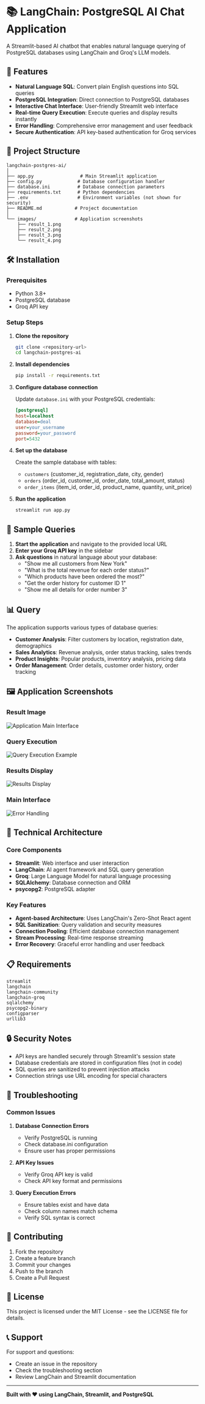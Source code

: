 # 📚 LangChain: PostgreSQL AI Chat Application

A Streamlit-based AI chatbot that enables natural language querying of PostgreSQL databases using LangChain and Groq's LLM models.

## 🚀 Features

- **Natural Language SQL**: Convert plain English questions into SQL queries
- **PostgreSQL Integration**: Direct connection to PostgreSQL databases
- **Interactive Chat Interface**: User-friendly Streamlit web interface
- **Real-time Query Execution**: Execute queries and display results instantly
- **Error Handling**: Comprehensive error management and user feedback
- **Secure Authentication**: API key-based authentication for Groq services

## 📁 Project Structure

```
langchain-postgres-ai/
│
├── app.py                 # Main Streamlit application
├── config.py             # Database configuration handler
├── database.ini          # Database connection parameters
├── requirements.txt      # Python dependencies
├── .env                  # Environment variables (not shown for security)
├── README.md            # Project documentation
│
└── images/              # Application screenshots
    ├── result_1.png
    ├── result_2.png
    ├── result_3.png
    └── result_4.png
```

## 🛠️ Installation

### Prerequisites

- Python 3.8+
- PostgreSQL database
- Groq API key

### Setup Steps

1. **Clone the repository**
   ```bash
   git clone <repository-url>
   cd langchain-postgres-ai
   ```

2. **Install dependencies**
   ```bash
   pip install -r requirements.txt
   ```

3. **Configure database connection**
   
   Update `database.ini` with your PostgreSQL credentials:
   ```ini
   [postgresql]
   host=localhost
   database=deal
   user=your_username
   password=your_password
   port=5432
   ```

4. **Set up the database**
   
   Create the sample database with tables:
   - `customers` (customer_id, registration_date, city, gender)
   - `orders` (order_id, customer_id, order_date, total_amount, status)
   - `order_items` (item_id, order_id, product_name, quantity, unit_price)

5. **Run the application**
   ```bash
   streamlit run app.py
   ```

## 🎯 Sample Queries

1. **Start the application** and navigate to the provided local URL
2. **Enter your Groq API key** in the sidebar
3. **Ask questions** in natural language about your database:
   - "Show me all customers from New York"
   - "What is the total revenue for each order status?"
   - "Which products have been ordered the most?"
   - "Get the order history for customer ID 1"
   - "Show me all details for order number 3"

## 📊 Query

The application supports various types of database queries:

- **Customer Analysis**: Filter customers by location, registration date, demographics
- **Sales Analytics**: Revenue analysis, order status tracking, sales trends
- **Product Insights**: Popular products, inventory analysis, pricing data
- **Order Management**: Order details, customer order history, order tracking

## 🖼️ Application Screenshots

### Result Image
![Application Main Interface](result_1)

### Query Execution
![Query Execution Example](result_2)

### Results Display
![Results Display](result_3)

### Main Interface
![Error Handling](result_4)

## 🔧 Technical Architecture

### Core Components

- **Streamlit**: Web interface and user interaction
- **LangChain**: AI agent framework and SQL query generation
- **Groq**: Large Language Model for natural language processing
- **SQLAlchemy**: Database connection and ORM
- **psycopg2**: PostgreSQL adapter

### Key Features

- **Agent-based Architecture**: Uses LangChain's Zero-Shot React agent
- **SQL Sanitization**: Query validation and security measures
- **Connection Pooling**: Efficient database connection management
- **Stream Processing**: Real-time response streaming
- **Error Recovery**: Graceful error handling and user feedback

## 📋 Requirements

```
streamlit
langchain
langchain-community
langchain-groq
sqlalchemy
psycopg2-binary
configparser
urllib3
```

## 🔒 Security Notes

- API keys are handled securely through Streamlit's session state
- Database credentials are stored in configuration files (not in code)
- SQL queries are sanitized to prevent injection attacks
- Connection strings use URL encoding for special characters

## 🐛 Troubleshooting

### Common Issues

1. **Database Connection Errors**
   - Verify PostgreSQL is running
   - Check database.ini configuration
   - Ensure user has proper permissions

2. **API Key Issues**
   - Verify Groq API key is valid
   - Check API key format and permissions

3. **Query Execution Errors**
   - Ensure tables exist and have data
   - Check column names match schema
   - Verify SQL syntax is correct

## 🤝 Contributing

1. Fork the repository
2. Create a feature branch
3. Commit your changes
4. Push to the branch
5. Create a Pull Request

## 📄 License

This project is licensed under the MIT License - see the LICENSE file for details.

## 📞 Support

For support and questions:
- Create an issue in the repository
- Check the troubleshooting section
- Review LangChain and Streamlit documentation

---

**Built with ❤️ using LangChain, Streamlit, and PostgreSQL**
